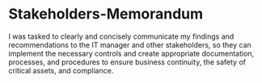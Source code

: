 # Stakeholders-Memorandum
I was tasked to clearly and concisely communicate my findings and recommendations to the IT manager and other stakeholders, so they can implement the necessary controls and create appropriate documentation, processes, and procedures to ensure business continuity, the safety of critical assets, and compliance.
